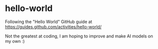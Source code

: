 # hello-world
Following the "Hello World" GitHub guide at https://guides.github.com/activities/hello-world/

Not the greatest at coding, I am hoping to improve and make AI models on my own :)

